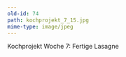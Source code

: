 ```yaml
---
old-id: 74
path: kochprojekt_7_15.jpg
mime-type: image/jpeg
---
```

Kochprojekt Woche 7:
Fertige Lasagne
